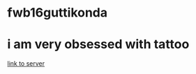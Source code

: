 # fwb16guttikonda
# i am very obsessed with tattoo

[link to server](https://fwb16guttikonda.herokuapp.com/)